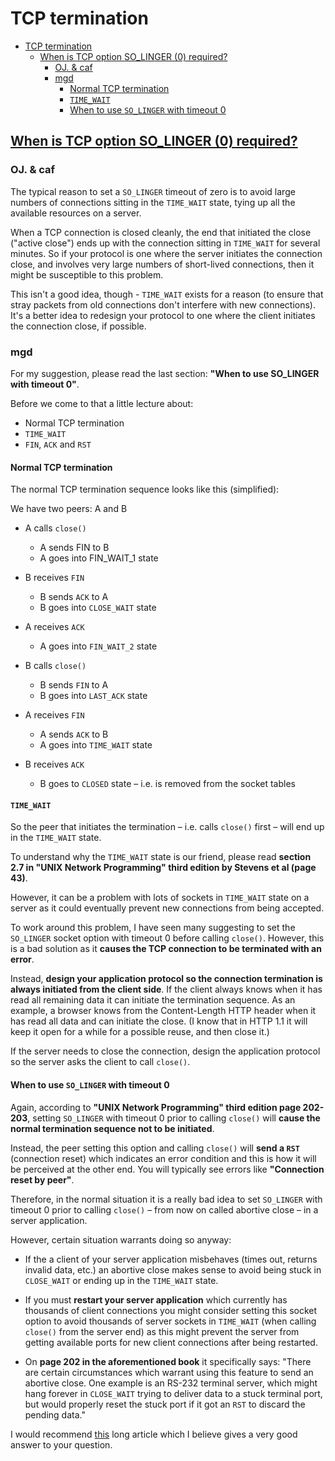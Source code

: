 # TCP termination

- [TCP termination](#tcp-termination)
  - [When is TCP option SO_LINGER (0) required?](#when-is-tcp-option-so_linger-0-required)
    - [OJ. & caf](#oj--caf)
    - [mgd](#mgd)
      - [Normal TCP termination](#normal-tcp-termination)
      - [`TIME_WAIT`](#time_wait)
      - [When to use `SO_LINGER` with timeout 0](#when-to-use-so_linger-with-timeout-0)

## [When is TCP option SO_LINGER (0) required?](https://stackoverflow.com/questions/3757289/when-is-tcp-option-so-linger-0-required)

### OJ. & caf

The typical reason to set a `SO_LINGER` timeout of zero is to avoid large numbers of connections sitting in the `TIME_WAIT` state, tying up all the available resources on a server.

When a TCP connection is closed cleanly, the end that initiated the close ("active close") ends up with the connection sitting in `TIME_WAIT` for several minutes. So if your protocol is one where the server initiates the connection close, and involves very large numbers of short-lived connections, then it might be susceptible to this problem.

This isn't a good idea, though - `TIME_WAIT` exists for a reason (to ensure that stray packets from old connections don't interfere with new connections). It's a better idea to redesign your protocol to one where the client initiates the connection close, if possible.

### mgd

For my suggestion, please read the last section: **"When to use SO_LINGER with timeout 0"**.

Before we come to that a little lecture about:

- Normal TCP termination
- `TIME_WAIT`
- `FIN`, `ACK` and `RST`

#### Normal TCP termination

The normal TCP termination sequence looks like this (simplified):

We have two peers: A and B

- A calls `close()`

  - A sends FIN to B
  - A goes into FIN_WAIT_1 state

- B receives `FIN`

  - B sends `ACK` to A
  - B goes into `CLOSE_WAIT` state

- A receives `ACK`

  - A goes into `FIN_WAIT_2` state

- B calls `close()`

  - B sends `FIN` to A
  - B goes into `LAST_ACK` state

- A receives `FIN`

  - A sends `ACK` to B
  - A goes into `TIME_WAIT` state

- B receives `ACK`

  - B goes to `CLOSED` state – i.e. is removed from the socket tables

#### `TIME_WAIT`

So the peer that initiates the termination – i.e. calls `close()` first – will end up in the `TIME_WAIT` state.

To understand why the `TIME_WAIT` state is our friend, please read **section 2.7 in "UNIX Network Programming" third edition by Stevens et al (page 43)**.

However, it can be a problem with lots of sockets in `TIME_WAIT` state on a server as it could eventually prevent new connections from being accepted.

To work around this problem, I have seen many suggesting to set the `SO_LINGER` socket option with timeout 0 before calling `close()`. However, this is a bad solution as it **causes the TCP connection to be terminated with an error**.

Instead, **design your application protocol so the connection termination is always initiated from the client side**. If the client always knows when it has read all remaining data it can initiate the termination sequence. As an example, a browser knows from the Content-Length HTTP header when it has read all data and can initiate the close. (I know that in HTTP 1.1 it will keep it open for a while for a possible reuse, and then close it.)

If the server needs to close the connection, design the application protocol so the server asks the client to call `close()`.

#### When to use `SO_LINGER` with timeout 0

Again, according to **"UNIX Network Programming" third edition page 202-203**, setting `SO_LINGER` with timeout 0 prior to calling `close()` will **cause the normal termination sequence not to be initiated**.

Instead, the peer setting this option and calling `close()` will **send a `RST`** (connection reset) which indicates an error condition and this is how it will be perceived at the other end. You will typically see errors like **"Connection reset by peer"**.

Therefore, in the normal situation it is a really bad idea to set `SO_LINGER` with timeout 0 prior to calling `close()` – from now on called abortive close – in a server application.

However, certain situation warrants doing so anyway:

- If the a client of your server application misbehaves (times out, returns invalid data, etc.) an abortive close makes sense to avoid being stuck in `CLOSE_WAIT` or ending up in the `TIME_WAIT` state.

- If you must **restart your server application** which currently has thousands of client connections you might consider setting this socket option to avoid thousands of server sockets in `TIME_WAIT` (when calling `close()` from the server end) as this might prevent the server from getting available ports for new client connections after being restarted.

- On **page 202 in the aforementioned book** it specifically says: "There are certain circumstances which warrant using this feature to send an abortive close. One example is an RS-232 terminal server, which might hang forever in `CLOSE_WAIT` trying to deliver data to a stuck terminal port, but would properly reset the stuck port if it got an `RST` to discard the pending data."

I would recommend [this](http://www.serverframework.com/asynchronousevents/2011/01/time-wait-and-its-design-implications-for-protocols-and-scalable-servers.html) long article which I believe gives a very good answer to your question.

